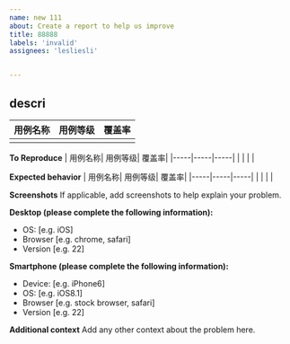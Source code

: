 ```yaml
---
name: new 111
about: Create a report to help us improve
title: 88888
labels: 'invalid'
assignees: 'lesliesli'


---
```


## descri
| 用例名称| 用例等级| 覆盖率|
|-----|-----|-----|
| | | |

**To Reproduce**
| 用例名称| 用例等级| 覆盖率|
|-----|-----|-----|
| | | |

**Expected behavior**
| 用例名称| 用例等级| 覆盖率|
|-----|-----|-----|
| | | |

**Screenshots**
If applicable, add screenshots to help explain your problem.

**Desktop (please complete the following information):**
 - OS: [e.g. iOS]
 - Browser [e.g. chrome, safari]
 - Version [e.g. 22]

**Smartphone (please complete the following information):**
 - Device: [e.g. iPhone6]
 - OS: [e.g. iOS8.1]
 - Browser [e.g. stock browser, safari]
 - Version [e.g. 22]

**Additional context**
Add any other context about the problem here.

